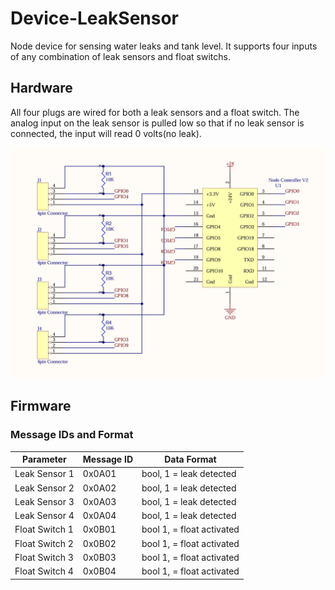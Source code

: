# Device-LeakSensor
Node device for sensing water leaks and tank level. It supports four inputs of any combination of leak sensors and float switchs.

## Hardware

All four plugs are wired for both a leak sensors and a float switch. The analog input on the leak sensor is pulled low so that if no leak sensor is connected, the input will read 0 volts(no leak).

![alt text](Pictures/Schematic.jpg)

## Firmware

### Message IDs and Format

| Parameter | Message ID | Data Format |
| --------- | ---------- | ----------- |
| Leak Sensor 1 | 0x0A01 | bool, 1 = leak detected|
| Leak Sensor 2 | 0x0A02 | bool, 1 = leak detected|
| Leak Sensor 3 | 0x0A03 | bool, 1 = leak detected|
| Leak Sensor 4 | 0x0A04 | bool, 1 = leak detected|
| Float Switch 1 | 0x0B01 | bool 1, = float activated |
| Float Switch 2 | 0x0B02 | bool 1, = float activated |
| Float Switch 3 | 0x0B03 | bool 1, = float activated |
| Float Switch 4 | 0x0B04 | bool 1, = float activated |
